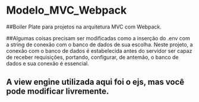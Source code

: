 # Modelo_MVC_Webpack

##Boiler Plate para projetos na arquitetura MVC com Webpack. 

##Algumas coisas precisam ser modificadas como a inserção do .env com a string de conexão com o banco de dados de sua escolha. Neste projeto, a conexão com o banco de dados é estabelecida antes do servidor ser capaz de receber requisições, portando, configurar, de antemão, o banco de dados e sua conexão é essencial.

## A view engine utilizada aqui foi o ejs, mas você pode modificar livremente.
